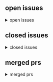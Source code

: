 <h2>open issues</h2>
<details>
<summary>open issues</summary>
<table>
<tr><td><b><a href="md/2025-08-15.48.issue.open.md" title="Kann jemand staffel 1-8 als torrent finden? Link zu directdownload: https://serienfans.org/die-drachenreiter-von-berk&#10;&#10;milahu commented at 2025-08-16 08:46:&#10;&#10;torrents gibts bei coastal-crew&#10;&#10;siehe auc&#10;">Serie: Die drachenreiter von Berk Staffel 1-8 (2012)</a></b><br>#48 opened on 2025-08-15 20:59 by Negative0debuged0 &#x1f4ac; 2</td></tr>
<tr><td><b><a href="md/2025-04-11.46.issue.open.md" title="Teuterekordz.GlenGang.PTK.German.Hiphop&#10;&#10;    magnet:?xt=urn:btih:1611b5b9662a43bb76015600d8a03dd0dfe776da&dn=Teuterekordz.GlenGang.PTK.German.Hiphop&xl=391291187&tr=udp%3A%2F%2F45.9.60.30%3A6969%2Fann&#10;">musik: Teuterekordz, GlenGang, PTK</a></b><br>#46 opened on 2025-04-11 18:10 by milahu</td></tr>
<tr><td><b><a href="md/2025-04-11.45.issue.open.md" title="    magnet:?xt=urn:btih:e8ef30a8275c4a7b2b0e19622c48631cd0d77c36&dn=Mission.Impossible.1996.German.800p.microHD.x264-RAIST&xl=2068672261&tr=udp%3A%2F%2F45.9.60.30%3A6969%2Fannounce&tr=udp%3A%2F%2F142.&#10;">filme: Mission Impossible (1996)</a></b><br>#45 opened on 2025-04-11 17:01 by milahu</td></tr>
<tr><td><b><a href="md/2025-04-11.44.issue.open.md" title="    magnet:?xt=urn:btih:1650cd24f21462d0014d63cbe2fb5f0fd308ac3c&dn=Mr.Inbetween.S01.German.5.1.AC3D.DL.720p.WEB.h264-HDSource&xl=3648875218&tr=udp%3A%2F%2F45.9.60.30%3A6969%2Fannounce&tr=udp%3A%2F%2F&#10;">serie: Mr. Inbetween (2018)</a></b><br>#44 opened on 2025-04-11 11:41 by milahu</td></tr>
<tr><td><b><a href="md/2025-04-01.43.issue.open.md" title="The.Big.Lebowski.1998.German.1040p.microHD.x264-RAIST&#10;&#10;#27&#10;&#10;9khz&#10;&#10;[Image]&#10;&#10;todo pyload&#10;&#10;preview downloading movies&#10;&#10;similar to&#10;https://github.com/distribyted/distribyted&#10;https://github.com/nwaples/rar&#10;">schlechte audioqualität</a></b><br>#43 opened on 2025-04-01 12:43 by milahu &#x1f4ac; 2</td></tr>
<tr><td><b><a href="md/2025-03-31.42.issue.open.md" title="Harry.Potter.Movie.Collection.German.microHD.x264-RAIST&#10;&#10;    magnet:?xt=urn:btih:5a01d7785d69b39ec476cb655231fa12a355e3ae&dn=Harry.Potter.und.der.Feuerkelch.2005.German.800p.microHD.x264-RAIST&xl=2951&#10;">filme: Harry Potter (2001)</a></b><br>#42 opened on 2025-03-31 14:03 by milahu</td></tr>
<tr><td><b><a href="md/2025-03-30.41.issue.open.md" title="    magnet:?xt=urn:btih:dcbf03953799d35fc686541437e28467aa5d4bf2&dn=Animatrix.2003.German.800p.microHD.x264-RAIST&xl=2062904202&tr=udp%3A%2F%2F45.9.60.30%3A6969%2Fannounce&tr=udp%3A%2F%2F142.132.183.1&#10;">filme: The Matrix (1999)</a></b><br>#41 opened on 2025-03-30 13:36 by milahu</td></tr>
<tr><td><b><a href="md/2025-03-30.40.issue.open.md" title="aka: the brothers grimsby (2016)&#10;&#10;Der.Spion.und.sein.Bruder.2016.German.800p.microHD.x264-RAIST&#10;&#10;    magnet:?xt=urn:btih:4205f0be413637a4ae73f5dd2a44d818f6dc3d9a&dn=Der.Spion.und.sein.Bruder.2016.Germ&#10;">film: Der Spion und sein Bruder (2016)</a></b><br>#40 opened on 2025-03-30 13:35 by milahu</td></tr>
<tr><td><b><a href="md/2025-03-30.39.issue.open.md" title="continue #1&#10;&#10;todo: format magnet links, add to git&#10;&#10;source: byte.to&#10;&#10;    magnet:?xt=urn:btih:7a31429c4ec961642d6a4a36c1d5ab3fb16b1422&dn=12.Monkeys.1995.German.1080p.microHD.x264-RAIST&xl=2440594901&t&#10;">tempseeds 2</a></b><br>#39 opened on 2025-03-30 12:27 by milahu &#x1f4ac; 1</td></tr>
<tr><td><b><a href="md/2025-03-30.38.issue.open.md" title="Orange.is.the.new.Black.Staffel.1.2013.German.microHD.x264-RAIST&#10;&#10;    magnet:?xt=urn:btih:6a6fb191e972805a41f7761ced01f84c550386ce&dn=Orange.is.the.new.Black.Staffel.1.2013.German.microHD.x264-RAIST&x&#10;">serie: Orange is the new Black (2013)</a></b><br>#38 opened on 2025-03-30 11:40 by milahu</td></tr>
<tr><td><b><a href="md/2025-03-30.37.issue.open.md" title="From-Dusk.till.Dawn.Staffel.1.2014.German.microHD.x264-RAIST&#10;&#10;    magnet:?xt=urn:btih:abbe80eed09482dbeb6e4e27ba6452f29c69e8af&dn=From-Dusk.till.Dawn.Staffel.1.2014.German.microHD.x264-RAIST&xl=935882&#10;">serie: From Dusk till Dawn (2014)</a></b><br>#37 opened on 2025-03-30 11:32 by milahu</td></tr>
<tr><td><b><a href="md/2025-03-30.36.issue.open.md" title="Forrest.Gump.1994.German.800p.microHD.x264-RAIST&#10;&#10;    magnet:?xt=urn:btih:2dffc41f24d9f91ac15e97ab68a6e7a3ba6beda7&dn=Forrest.Gump.1994.German.800p.microHD.x264-RAIST&xl=2892147441&tr=udp%3A%2F%2F45.9&#10;">film: Forrest Gump (1994)</a></b><br>#36 opened on 2025-03-30 11:03 by milahu</td></tr>
<tr><td><b><a href="md/2025-03-29.35.issue.open.md" title="Oldboy.2003.German.800p.microHD.x264-RAIST&#10;&#10;    magnet:?xt=urn:btih:1eba6b6155a42ffa752cf54d987c88a0bdcd3ca0&dn=Oldboy.2003.German.800p.microHD.x264-RAIST&xl=2264449049&tr=udp%3A%2F%2F45.9.60.30%3A696&#10;">film: Oldboy (2003)</a></b><br>#35 opened on 2025-03-29 19:58 by milahu</td></tr>
<tr><td><b><a href="md/2025-03-29.34.issue.open.md" title="Findet.Nemo.2003.German.1080p.microHD.x264-RAIST&#10;&#10;    magnet:?xt=urn:btih:d7ef9ba3cc5e197d38d29ca59a5dba2d2e4738d7&dn=Findet.Nemo.2003.German.1080p.microHD.x264-RAIST&xl=1893845733&tr=udp%3A%2F%2F45.9&#10;">film: Findet Nemo (2003)</a></b><br>#34 opened on 2025-03-29 19:21 by milahu</td></tr>
<tr><td><b><a href="md/2025-03-29.33.issue.open.md" title="Parasite.2019.German.800p.microHD.x264-RAIST&#10;&#10;    magnet:?xt=urn:btih:e5e489a48268db16c949f0783171a86bcaee4c4e&dn=Parasite.2019.German.800p.microHD.x264-RAIST&xl=2500745714&tr=udp%3A%2F%2F45.9.60.30%3&#10;">film: Parasite (2019)</a></b><br>#33 opened on 2025-03-29 17:58 by milahu</td></tr>
<tr><td><b><a href="md/2025-03-29.32.issue.open.md" title="Kill.Bill.Vol.1.2003.German.800p.microHD.x264-RAIST&#10;&#10;    magnet:?xt=urn:btih:ee7bfaabc51e92b075b15f0ce41cc5dbd208fc41&dn=Kill.Bill.Vol.1.2003.German.800p.microHD.x264-RAIST&xl=2250172475&tr=udp%3A%2F%&#10;">filme: Kill Bill (2003)</a></b><br>#32 opened on 2025-03-29 17:36 by milahu</td></tr>
<tr><td><b><a href="md/2025-03-29.31.issue.open.md" title="Fear.and.Loathing.in.Las.Vegas.DC.1998.German.800p.microHD.x264-RAIST&#10;&#10;    magnet:?xt=urn:btih:fe62599853a2f09e5b75ddbed5a0e01e38962f46&dn=Fear.and.Loathing.in.Las.Vegas.DC.1998.German.800p.microHD.x2&#10;">film: Fear and Loathing in Las Vegas (1998)</a></b><br>#31 opened on 2025-03-29 15:04 by milahu</td></tr>
<tr><td><b><a href="md/2025-03-29.30.issue.open.md" title="Men.in.Black.Movie.Collection.German.microHD.x264-RAIST&#10;&#10;    magnet:?xt=urn:btih:32fc6203ff84ec8e41191278e9d16b199f135425&dn=Men.in.Black.1997.German.1040p.microHD.x264-RAIST&xl=1827572500&tr=udp%3A%2&#10;">filme: Men In Black (1997)</a></b><br>#30 opened on 2025-03-29 14:55 by milahu</td></tr>
<tr><td><b><a href="md/2025-03-27.29.issue.open.md" title="1 TB -> 2 TB&#10;10 GBP -> 20 GBP pro monat&#10;&#10;https://pontus.feralhosting.com/milahu/Downloads/&#10;&#10;todo&#10;alle torrent file links ändern zu magnet links&#10;&#10;------------------------------------------------------&#10;">neuer server</a></b><br>#29 opened on 2025-03-27 19:22 by milahu</td></tr>
<tr><td><b><a href="md/2025-03-22.28.issue.open.md" title="Scary.Movie.Movie.Collection.German.microHD.x264-RAIST&#10;&#10;    magnet:?xt=urn:btih:f67dd6a9525b731745eaaf019e7147fd54249c13&dn=Scary.Movie.2.2001.German.1080p.microHD.x264-RAIST&xl=1544674127&tr=udp%3A%2&#10;">filme: Scary Movie (2000)</a></b><br>#28 opened on 2025-03-22 06:05 by milahu</td></tr>
<tr><td><b><a href="md/2025-03-21.27.issue.open.md" title="The.Big.Lebowski.1998.German.1040p.microHD.x264-RAIST&#10;&#10;schlechte audioqualität: 9 khz cutoff&#10;&#10;    magnet:?xt=urn:btih:046eed31a6936d14c447f310e8c846fc30c48ff2&dn=The.Big.Lebowski.1998.German.1040p.mi&#10;">film: The Big Lebowski (1998)</a></b><br>#27 opened on 2025-03-21 19:45 by milahu</td></tr>
<tr><td><b><a href="md/2025-03-21.26.issue.open.md" title="39.90.2007.German.800p.microHD.x264-RAIST&#10;&#10;aka: 99 Francs&#10;&#10;    magnet:?xt=urn:btih:37752dec010e85b1ae9622ef57acec4951e0048a&dn=39.90.2007.German.800p.microHD.x264-RAIST&xl=1964058153&tr=udp%3A%2F%2F45&#10;">film: 39,90 (2007)</a></b><br>#26 opened on 2025-03-21 08:58 by milahu</td></tr>
<tr><td><b><a href="md/2025-03-21.25.issue.open.md" title="Sound.of.Freedom.2023.German.800p.microHD.x264-RAIST&#10;&#10;    magnet:?xt=urn:btih:6dd735998588504ee0b12566e642b7f7d112b74e&dn=Sound.of.Freedom.2023.German.800p.microHD.x264-RAIST&xl=2763637979&tr=udp%3A%2&#10;">film: Sound of Freedom (2023)</a></b><br>#25 opened on 2025-03-21 08:56 by milahu</td></tr>
<tr><td><b><a href="md/2025-03-21.24.issue.open.md" title="Ukvali - Rap bis aufs Blut (2018)&#10;&#10;    magnet:?xt=urn:btih:f9b42b730de8a9fff5ee13ead03eb176b5b4b4db&dn=Ukvali-Rap.bis.aufs.Blut-2018&xl=173281673&tr=udp%3A%2F%2F45.9.60.30%3A6969%2Fannounce&tr=udp%3A%&#10;">musik: Ukvali</a></b><br>#24 opened on 2025-03-21 08:53 by milahu</td></tr>
<tr><td><b><a href="md/2025-03-21.23.issue.open.md" title="Athena.2022.German.800p.microHD.x264-RAIST&#10;&#10;    magnet:?xt=urn:btih:20c8deea5b7e7b1300d174eb9834a368a5c06bcc&dn=Athena.2022.German.800p.microHD.x264-RAIST&xl=1833726684&tr=udp%3A%2F%2F45.9.60.30%3A696&#10;">film: Athena (2022)</a></b><br>#23 opened on 2025-03-21 08:51 by milahu</td></tr>
<tr><td><b><a href="md/2025-03-21.22.issue.open.md" title="    magnet:?xt=urn:btih:c9cb37ef96e625a18c07f9a4414d7fa3ffc78f52&dn=Beavis.and.Butt-Head.German.DVDRip.x264-iND&xl=3914430276&tr=udp%3A%2F%2F45.9.60.30%3A6969%2Fannounce&tr=udp%3A%2F%2F142.132.183.104&#10;">serie: Beavis and Butt-Head (1993)</a></b><br>#22 opened on 2025-03-21 08:48 by milahu</td></tr>
<tr><td><b><a href="md/2025-03-20.21.issue.open.md" title="Irreversible.2002.STRAIGHT.CUT.German.DTS.DL.1080p.BluRay.x264-VECTOR&#10;&#10;    magnet:?xt=urn:btih:e7ee2c97bcaca0a7713360f96790e3f2ee74a96d&dn=Irreversible.2002.STRAIGHT.CUT.German.DTS.DL.1080p.BluRay.x26&#10;">film: Irreversible (2002)</a></b><br>#21 opened on 2025-03-20 18:07 by milahu</td></tr>
<tr><td><b><a href="md/2025-03-20.20.issue.open.md" title="    magnet:?xt=urn:btih:61d6cf3dfe12d46f3a8669b603a310dfcd726f6f&dn=Mike.Judges.Beavis.and.Butt-Head.S01.German.DL.720p.WEB.x264-WvF&xl=5996050324&tr=udp%3A%2F%2F45.9.60.30%3A6969%2Fannounce&tr=udp%3A&#10;">serie: Mike Judge's Beavis and Butt-Head (2022)</a></b><br>#20 opened on 2025-03-20 16:54 by milahu</td></tr>
<tr><td><b><a href="md/2025-03-20.19.issue.open.md" title="    magnet:?xt=urn:btih:35e4527e85ef57be1c5f6259fab627a8062808cc&dn=American.Dad.S01.GERMAN.DL.FS.720p.WEB.H264-TSCC&xl=4128309857&tr=udp%3A%2F%2F45.9.60.30%3A6969%2Fannounce&tr=udp%3A%2F%2F142.132.18&#10;">serie: American Dad (2005)</a></b><br>#19 opened on 2025-03-20 16:19 by milahu</td></tr>
<tr><td><b><a href="md/2025-03-20.18.issue.open.md" title="    magnet:?xt=urn:btih:c6317c020e84406d93f546ab6cb5658270120e28&dn=Futurama.S00.GERMAN.AC3D.720p.WebDL.x264-w00t&xl=2050011145&tr=udp%3A%2F%2F45.9.60.30%3A6969%2Fannounce&tr=udp%3A%2F%2F142.132.183.1&#10;">serie: Futurama (1999)</a></b><br>#18 opened on 2025-03-20 09:35 by milahu</td></tr>
<tr><td><b><a href="md/2025-03-18.17.issue.open.md" title="temp seeds&#10;&#10;South.Park.S26.GERMAN.DL.720p.WEB.h264-SAUERKRAUT&#10;&#10;    magnet:?xt=urn:btih:4b8195c0f42be7f5ea594e36eda9bd488b9b968e&dn=South.Park.S26.GERMAN.DL.720p.WEB.h264-SAUERKRAUT&xl=2273368653&tr=ud&#10;">serie: South Park (1997)</a></b><br>#17 opened on 2025-03-18 06:18 by milahu</td></tr>
<tr><td><b><a href="md/2025-03-18.16.issue.open.md" title="https://www.imdb.com/de/title/tt28093628&#10;&#10;via: serienfans.org&#10;&#10;Common.Side.Effects.S01.GERMAN.DL.720P.WEB.H264-WAYNE&#10;&#10;temp seed&#10;&#10;    magnet:?xt=urn:btih:d02e871abf5adc939b6f2fd8703bc11a44603c10&dn=Com&#10;">serie: Common Side Effects (2025)</a></b><br>#16 opened on 2025-03-18 05:57 by milahu &#x1f4ac; 1</td></tr>
<tr><td><b><a href="md/2025-03-17.15.issue.open.md" title="Dopesick.S01.GERMAN.AAC.1080p.WEB.x265-w00t&#10;&#10;    magnet:?xt=urn:btih:9201e56eb614b59ccee34092af77bbc327528165&dn=Dopesick.S01.GERMAN.AAC.1080p.WEB.x265-w00t&xl=3822668277&tr=udp%3A%2F%2F45.9.60.30%3A6&#10;">serie: Dopesick (2021)</a></b><br>#15 opened on 2025-03-17 19:28 by milahu</td></tr>
<tr><td><b><a href="md/2025-03-17.14.issue.open.md" title="https://de.wikipedia.org/wiki/Squid_Game&#10;&#10;Squid.Game.Staffel.1.2021.German.microHD.x264-RAIST&#10;&#10;temp seed&#10;todo: tonspur release&#10;&#10;    magnet:?xt=urn:btih:65f02a5b35d3041bce98b1b93c86bb09f04abc72&dn=Squi&#10;">serie: Squid Game (2021)</a></b><br>#14 opened on 2025-03-17 14:56 by milahu &#x1f4ac; 1</td></tr>
<tr><td><b><a href="md/2025-03-17.13.issue.open.md" title="Natural.Born.Killers.DC.1994.German.1080p.microHD.x264-RAIST&#10;&#10;2.4gb&#10;&#10;source:&#10;https://byte.to/category/MicroHD/Natural-Born-Killers-DC-1994-German-1080p-AC3-microHD-x264-RAIST-1218021.html&#10;&#10;    magnet:&#10;">film: Natural Born Killers (1994)</a></b><br>#13 opened on 2025-03-17 10:54 by milahu</td></tr>
<tr><td><b><a href="md/2025-03-16.12.issue.open.md" title="leider auch nur ein one hit wonder...&#10;Beatfabrik - Keine Liebe&#10;&#10;https://www.discogs.com/de/artist/284952-Beatfabrik&#10;&#10;torrents&#10;&#10;source: byte.to&#10;&#10;    magnet:?xt=urn:btih:4301a256d5e71547dab3d3a8562bb858&#10;">musik: Beatfabrik</a></b><br>#12 opened on 2025-03-16 06:39 by milahu</td></tr>
<tr><td><b><a href="md/2025-03-13.11.issue.open.md" title="ich bin im knast weil ich mein buch verteilt hab&#10;&#10;Knast für Buchverteiler&#10;&#10;------------------------------------------------------------------------&#10;&#10;[Export of Github issue for milahu/deutschetorrent&#10;">pause seit 2024-12-09</a></b><br>#11 opened on 2025-03-13 18:30 by milahu</td></tr>
<tr><td><b><a href="md/2025-02-28.9.issue.open.md" title="Beatfabrik - Keine Liebe&#10;&#10;tags: prinz pi, deutschrap&#10;&#10;milahu commented at 2025-03-05 19:02:&#10;&#10;source: byte.to&#10;&#10;https://erebus.feralhosting.com/milahu/Downloads/Beatfabrik.Blackbook.Vol.3.2003.German.Hi&#10;">musik, Beatfabrik</a></b><br>#9 opened on 2025-02-28 18:48 by milahu450 &#x1f4ac; 1</td></tr>
<tr><td><b><a href="md/2025-02-28.8.issue.open.md" title="https://de.wikipedia.org/wiki/Klaus_Kinski&#10;&#10;------------------------------------------------------------------------&#10;&#10;[Export of Github issue for milahu/deutschetorrents.]&#10;">Klaus Kinski</a></b><br>#8 opened on 2025-02-28 11:21 by milahu450</td></tr>
<tr><td><b><a href="md/2025-02-27.7.issue.open.md" title="https://de.wikipedia.org/wiki/Team_Wallraff_%E2%80%93_Reporter_undercover&#10;&#10;https://myboerse.bz/threads/team-wallraff-reporter-undercover-undercover-bei-amazon-german-doku-720p-webhd-podcast-sushi.1551&#10;">serie, Team Wallraff – Reporter undercover</a></b><br>#7 opened on 2025-02-27 10:01 by milahu450</td></tr>
<tr><td><b><a href="md/2025-02-25.6.issue.open.md" title="https://solidtorrents.to/search?q=Das+Weisse+Rauschen+2001&#10;&#10;via https://de.wikipedia.org/wiki/Substanzinduzierte_Psychose&#10;&#10;https://youtube.com/watch?v=o54QGAuWPe0&#10;&#10;https://myboerse.bz/threads/das-weis&#10;">film, Das weiße Rauschen, 2001</a></b><br>#6 opened on 2025-02-25 17:14 by milahu450 &#x1f4ac; 1</td></tr>
<tr><td><b><a href="md/2025-02-24.5.issue.open.md" title="seit 9.12.2024 bin ich im knast&#10;weil ich mein buch verteilt hab...&#10;&#10;automatisierung (#4) ist noch nicht implementiert&#10;also upload-anfragen (wunschliste)&#10;kann ich aktuell nicht bearbeiten&#10;&#10;------------&#10;">pause seit 9.12.2024</a></b><br>#5 opened on 2025-02-24 14:05 by milahu450</td></tr>
<tr><td><b><a href="md/2025-02-24.4.issue.open.md" title="der ganze upload-prozess ist so stupide&#10;dass man ihn voll automatisieren kann&#10;&#10;das limit ist dann der speicherplatz&#10;meiner seedbox bei feralhosting.com:&#10;1TB / 200MB pro audiotrack&#10;= 5000 audiotracks p&#10;">uploads automatisieren</a></b><br>#4 opened on 2025-02-24 14:04 by milahu450</td></tr>
<tr><td><b><a href="md/2025-02-22.3.issue.open.md" title="Hello,&#10;&#10;Thanks a lot for this repos, I think what you're doing do more for the German language than you think.&#10;&#10;My children are French-German bilinguals in France and streamkiste (now down) was a poss&#10;">film, all disneys, 1937-2025</a></b><br>#3 opened on 2025-02-22 13:40 by Estebastien &#x1f4ac; 7</td></tr>
<tr><td><b><a href="md/2024-09-06.1.issue.open.md" title="diese releases sind noch nicht fertig, weil ich hab zu wenig zeit ...&#10;aber der content ist wichtig genug, dass ich ihn vorübergehend seede = temporary seeds&#10;&#10;    magnet:?xt=urn:btih:4a38208adb5f2825f&#10;">tempseeds</a></b><br>#1 opened on 2024-09-06 18:03 by milahu &#x1f4ac; 2</td></tr>
</table>
</details>
<h2>closed issues</h2>
<details>
<summary>closed issues</summary>
<table>
<tr><td><b><a href="md/2025-03-07.10.issue.closed.md" title="    magnet:?xt=urn:btih:0835aa45ab110d0e41c620038721e3cfd944f492&dn=Robin.Hood.Men.In.Tights.1993.German.Audiotrack.16khz&tr=udp%3a%2f%2f45.9.60.30%3a6969%2fannounce&tr=udp%3a%2f%2f142.132.183.104%3a6&#10;">Robin.Hood.Men.In.Tights.1993.German.Audiotrack.16khz</a></b><br>#10 opened on 2025-03-07 19:35 by milahu</td></tr>
<tr><td><b><a href="md/2025-01-28.2.issue.closed.md" title="Hi, ich suche den Film &quot;Last Exit Reno&quot; von (1996) in 1080p.&#10;&#10;vielen lieben Dank im Voraus 😄&#10;&#10;milahu commented at 2025-03-03 20:52:&#10;&#10;schreib mir&#10;milahu@gmail.com&#10;&#10;----------------------------------&#10;">Film, Last Exit Reno, 1996, 1080p x264</a></b><br>#2 opened on 2025-01-28 12:55 by geextahslex &#x1f4ac; 1</td></tr>
</table>
</details>
<h2>merged prs</h2>
<details>
<summary>merged prs</summary>
<table>
</table>
</details>
